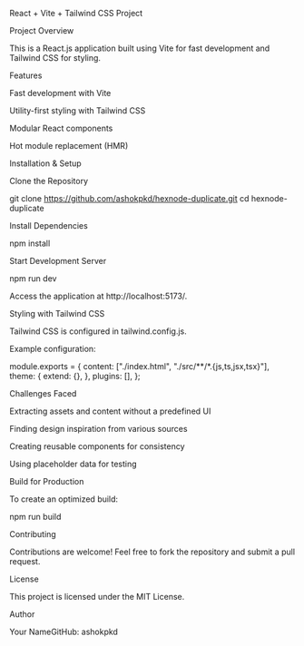 React + Vite + Tailwind CSS Project

Project Overview

This is a React.js application built using Vite for fast development and Tailwind CSS for styling.

Features

Fast development with Vite

Utility-first styling with Tailwind CSS

Modular React components

Hot module replacement (HMR)

Installation & Setup

Clone the Repository

git clone https://github.com/ashokpkd/hexnode-duplicate.git
cd hexnode-duplicate

Install Dependencies

npm install

Start Development Server

npm run dev

Access the application at http://localhost:5173/.

Styling with Tailwind CSS

Tailwind CSS is configured in tailwind.config.js.

Example configuration:

module.exports = {
  content: ["./index.html", "./src/**/*.{js,ts,jsx,tsx}"],
  theme: {
    extend: {},
  },
  plugins: [],
};

Challenges Faced

Extracting assets and content without a predefined UI

Finding design inspiration from various sources

Creating reusable components for consistency

Using placeholder data for testing

Build for Production

To create an optimized build:

npm run build

Contributing

Contributions are welcome! Feel free to fork the repository and submit a pull request.

License

This project is licensed under the MIT License.

Author

Your NameGitHub: ashokpkd
